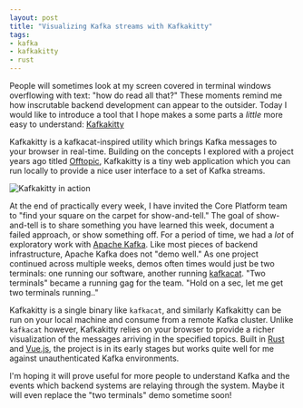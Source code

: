 ```yaml
---
layout: post
title: "Visualizing Kafka streams with Kafkakitty"
tags:
- kafka
- kafkakitty
- rust
---
```


People will sometimes look at my screen covered in terminal windows
overflowing with text: "how do read all that?" These moments remind
me how inscrutable backend development can appear to the outsider. Today I
would like to introduce a tool that I hope makes a some parts a _little_ more
easy to understand: [Kafkakitty](https://github.com/reiseburo/kafkakitty)


Kafkakitty is a kafkacat-inspired utility which brings Kafka messages to your
browser in real-time. Building on the concepts I explored with a project years
ago titled 
[Offtopic](https://github.com/reiseburo/offtopic), Kafkakitty is a tiny
web application which you can run locally to provide a nice user interface to a
set of Kafka streams.


![Kafkakitty in action](https://raw.githubusercontent.com/reiseburo/kafkakitty/master/screenshot.png)




At the end of practically every week, I have invited the Core Platform team to
"find your square on the carpet for show-and-tell." The goal of show-and-tell
is to share something you have learned this week, document a failed approach,
or show something off. For a period of time, we had a _lot_ of exploratory work
with [Apache Kafka](https://kafka.apache.org). Like most pieces of backend
infrastructure, Apache Kafka does not "demo well." As one project continued
across multiple weeks, demos often times would just be two terminals: one
running our software, another running
[kafkacat](https://github.com/edenhill/kafkacat). "Two terminals"
became a running gag for the team. "Hold on a sec, let me get two terminals
running.."


Kafkakitty is a single binary like `kafkacat`, and similarly Kafkakitty can be
run on your local machine and consume from a remote Kafka cluster. Unlike
`kafkacat` however, Kafkakitty relies on your browser to provide a richer
visualization of the messages arriving in the specified topics.
Built in [Rust](https://rust-lang.org) and [Vue.js](https://vuejs.com), the
project is in its early stages but works quite well for me against
unauthenticated Kafka environments.

I'm hoping it will prove useful for more people to understand Kafka and the
events which backend systems are relaying through the system. Maybe it will
even replace the "two terminals" demo sometime soon!
